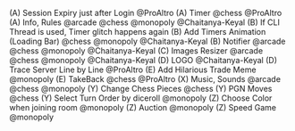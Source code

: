 (A) Session Expiry just after Login @ProAltro
(A) Timer @chess @ProAltro
(A) Info, Rules @arcade @chess @monopoly @Chaitanya-Keyal
(B) If CLI Thread is used, Timer glitch happens again
(B) Add Timers Animation (Loading Bar) @chess @monopoly @Chaitanya-Keyal
(B) Notifier @arcade @chess @monopoly @Chaitanya-Keyal
(C) Images Resizer @arcade @chess @monopoly @Chaitanya-Keyal
(D) LOGO @Chaitanya-Keyal
(D) Trace Server Line by Line @ProAltro
(E) Add Hilarious Trade Meme @monopoly
(E) TakeBack @chess @ProAltro
(X) Music, Sounds @arcade @chess @monopoly
(Y) Change Chess Pieces @chess
(Y) PGN Moves @chess
(Y) Select Turn Order by diceroll @monopoly
(Z) Choose Color when joining room @monopoly
(Z) Auction @monopoly
(Z) Speed Game @monopoly
